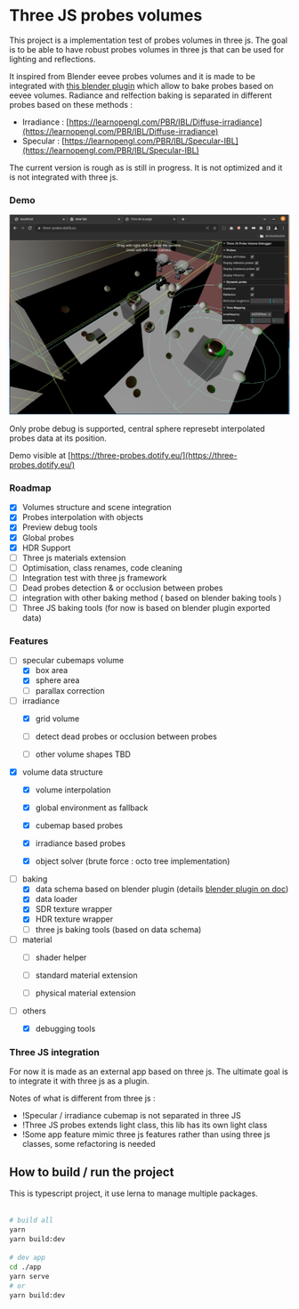 # Three JS probes volumes

This project is a implementation test of probes volumes in three js. The goal is to be able to have robust probes volumes in three js that can be used for lighting and reflections. 

It inspired from Blender eevee probes volumes and it is made to be integrated with [this blender plugin](https://github.com/gillesboisson/blender-probes-export) which allow to bake probes based on eevee volumes. Radiance and relfection baking is separated in different probes based on these methods :

- Irradiance : [https://learnopengl.com/PBR/IBL/Diffuse-irradiance](https://learnopengl.com/PBR/IBL/Diffuse-irradiance)
- Specular : [https://learnopengl.com/PBR/IBL/Specular-IBL](https://learnopengl.com/PBR/IBL/Specular-IBL)

The current version is rough as is still in progress. It is not optimized and it is not integrated with three js. 

### Demo

![Demo](./doc/screen-2023-10-27.png)

Only probe debug is supported, central sphere represebt interpolated probes data at its position.

Demo visible at [https://three-probes.dotify.eu/](https://three-probes.dotify.eu/)

### Roadmap

- [x] Volumes structure and scene integration
- [x] Probes interpolation with objects
- [x] Preview debug tools
- [x] Global probes
- [x] HDR Support
- [ ] Three js materials extension
- [ ] Optimisation, class renames, code cleaning
- [ ] Integration test with three js framework
- [ ] Dead probes detection & or occlusion between probes
- [ ] integration with other baking method ( based on blender baking tools )
- [ ] Three JS baking tools (for now is based on blender plugin exported data)

### Features

- [ ] specular cubemaps volume
  - [x] box area
  - [x] sphere area
  - [ ] parallax correction

- [ ] irradiance
  - [x] grid volume
  - [ ] detect dead probes or occlusion between probes
  - [ ] other volume shapes TBD


- [x] volume data structure
  - [x] volume interpolation
  - [x] global environment as fallback
  - [x] cubemap based probes
  - [x] irradiance based probes
  - [x] object solver (brute force : octo tree implementation)
  

- [ ] baking
  - [x] data schema based on blender plugin (details [blender plugin on doc](https://github.com/gillesboisson/blender-probes-export))
  - [x] data loader 
  - [x] SDR texture wrapper
  - [x] HDR texture wrapper
  - [ ] three js baking tools (based on data schema)

- [ ] material
  - [ ] shader helper
  - [ ] standard material extension
  - [ ] physical material extension
  

- [ ] others
  - [x] debugging tools


### Three JS integration

For now it is made as an external app based on three js. The ultimate goal is to integrate it with three js as a plugin.

Notes of what is different from three js :

- !Specular / irradiance cubemap is not separated in three JS
- !Three JS probes extends light class, this lib has its own light class
- !Some app feature mimic three js features rather than using three js classes, some refactoring is needed

## How to build / run the project

This is typescript project, it use lerna to manage multiple packages.

```bash

# build all
yarn
yarn build:dev

# dev app
cd ./app
yarn serve
# or
yarn build:dev
```